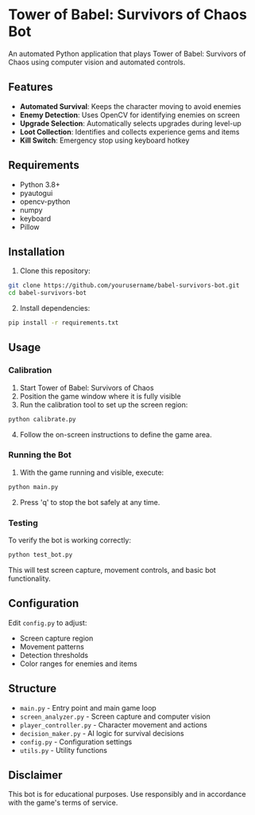 # Tower of Babel: Survivors of Chaos Bot

An automated Python application that plays Tower of Babel: Survivors of Chaos using computer vision and automated controls.

## Features

- **Automated Survival**: Keeps the character moving to avoid enemies
- **Enemy Detection**: Uses OpenCV for identifying enemies on screen
- **Upgrade Selection**: Automatically selects upgrades during level-up
- **Loot Collection**: Identifies and collects experience gems and items
- **Kill Switch**: Emergency stop using keyboard hotkey

## Requirements

- Python 3.8+
- pyautogui
- opencv-python
- numpy
- keyboard
- Pillow

## Installation

1. Clone this repository:
```bash
git clone https://github.com/yourusername/babel-survivors-bot.git
cd babel-survivors-bot
```

2. Install dependencies:
```bash
pip install -r requirements.txt
```

## Usage

### Calibration
1. Start Tower of Babel: Survivors of Chaos
2. Position the game window where it is fully visible
3. Run the calibration tool to set up the screen region:
```bash
python calibrate.py
```
4. Follow the on-screen instructions to define the game area.

### Running the Bot
1. With the game running and visible, execute:
```bash
python main.py
```
2. Press 'q' to stop the bot safely at any time.

### Testing
To verify the bot is working correctly:
```bash
python test_bot.py
```
This will test screen capture, movement controls, and basic bot functionality.

## Configuration

Edit `config.py` to adjust:
- Screen capture region
- Movement patterns
- Detection thresholds
- Color ranges for enemies and items

## Structure

- `main.py` - Entry point and main game loop
- `screen_analyzer.py` - Screen capture and computer vision
- `player_controller.py` - Character movement and actions
- `decision_maker.py` - AI logic for survival decisions
- `config.py` - Configuration settings
- `utils.py` - Utility functions

## Disclaimer

This bot is for educational purposes. Use responsibly and in accordance with the game's terms of service.
